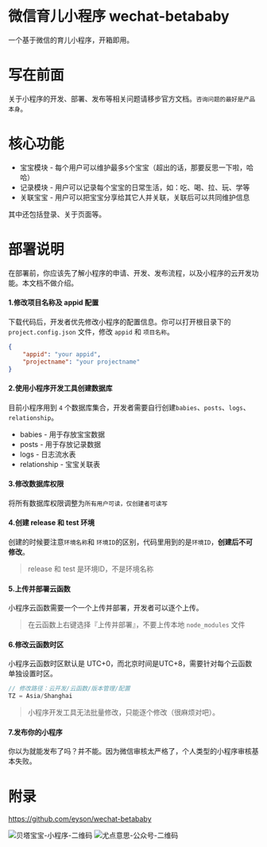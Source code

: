 # 微信育儿小程序 wechat-betababy

一个基于微信的育儿小程序，开箱即用。

# 写在前面
关于小程序的开发、部署、发布等相关问题请移步官方文档。`咨询问题的最好是产品本身`。

# 核心功能
- 宝宝模块 - 每个用户可以维护最多`5`个宝宝（超出的话，那要反思一下啦，哈哈）
- 记录模块 - 用户可以记录每个宝宝的日常生活，如：吃、喝、拉、玩、学等
- 关联宝宝 - 用户可以把宝宝分享给其它人并关联，关联后可以共同维护信息

其中还包括登录、关于页面等。

# 部署说明
在部署前，你应该先了解小程序的申请、开发、发布流程，以及小程序的云开发功能。本文档不做介绍。

#### 1.修改项目名称及 appid 配置

下载代码后，开发者优先修改小程序的配置信息。你可以打开根目录下的 `project.config.json` 文件，修改 `appid` 和 `项目名称`。

```json
{
    "appid": "your appid",
    "projectname": "your projectname"
}
```

#### 2.使用小程序开发工具创建数据库

目前小程序用到 `4` 个数据库集合，开发者需要自行创建`babies`、`posts`、`logs`、`relationship`。

- babies - 用于存放宝宝数据
- posts - 用于存放记录数据
- logs - 日志流水表
- relationship - 宝宝关联表

#### 3.修改数据库权限

将所有数据库权限调整为`所有用户可读，仅创建者可读写`

#### 4.创建 release 和 test 环境

创建的时候要注意`环境名称`和 `环境ID`的区别，代码里用到的是`环境ID`，**创建后不可修改**。

> release 和 test 是环境ID，不是环境名称

#### 5.上传并部署云函数

小程序云函数需要一个一个上传并部署，开发者可以逐个上传。

> 在云函数上右键选择『上传并部署』，不要上传本地 `node_modules` 文件

#### 6.修改云函数时区

小程序云函数时区默认是 UTC+0，而北京时间是UTC+8，需要针对每个云函数单独设置时区。

```javascript
// 修改路径：云开发/云函数/版本管理/配置
TZ = Asia/Shanghai
```

> 小程序开发工具无法批量修改，只能逐个修改（很麻烦对吧）。

#### 7.发布你的小程序

你以为就能发布了吗？并不能。因为微信审核太严格了，个人类型的小程序审核基本失败。

# 附录
https://github.com/eyson/wechat-betababy

![贝塔宝宝-小程序-二维码](http://www.eyson.cn/usr/uploads/2020/07/1442192003.jpeg)
![尤点意思-公众号-二维码](http://www.eyson.cn/usr/uploads/2019/06/1999457739.jpg)